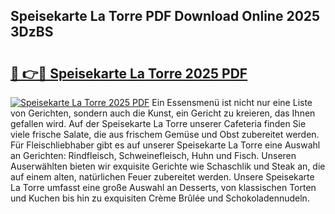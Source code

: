 ## Speisekarte La Torre PDF Download Online 2025 3DzBS

# <h2><a href="http://gce7jx.nevu.top/?p=Speisekarte+La+Torre">🔗 👉🔴 Speisekarte La Torre 2025 PDF</a></h2>

[![Speisekarte La Torre 2025 PDF](https://i.imgur.com/dBaPXMq.png)](http://gce7jx.nevu.top/?p=Speisekarte+La+Torre)
Ein Essensmenü ist nicht nur eine Liste von Gerichten, sondern auch die Kunst, ein Gericht zu kreieren, das Ihnen gefallen wird. Auf der Speisekarte La Torre unserer Cafeteria finden Sie viele frische Salate, die aus frischem Gemüse und Obst zubereitet werden. Für Fleischliebhaber gibt es auf unserer Speisekarte La Torre eine Auswahl an Gerichten: Rindfleisch, Schweinefleisch, Huhn und Fisch. Unseren Auserwählten bieten wir exquisite Gerichte wie Schaschlik und Steak an, die auf einem alten, natürlichen Feuer zubereitet werden. Unsere Speisekarte La Torre umfasst eine große Auswahl an Desserts, von klassischen Torten und Kuchen bis hin zu exquisiten Crème Brûlée und Schokoladennudeln.
